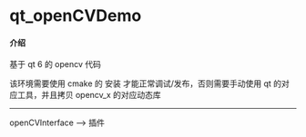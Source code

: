 # qt_openCVDemo

#### 介绍
基于 qt 6 的 opencv 代码

该环境需要使用 cmake 的 安装 才能正常调试/发布，否则需要手动使用 qt 的对应工具，并且拷贝 opencv_x 的对应动态库

---------------------



openCVInterface  —> 插件

